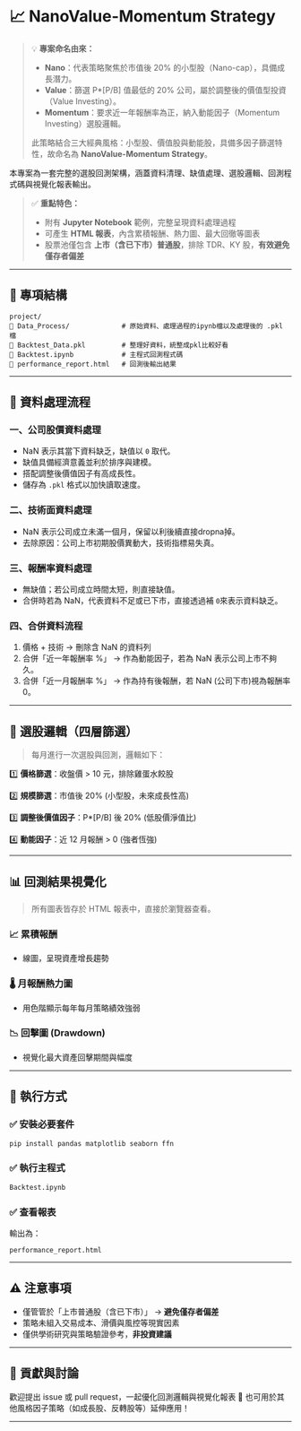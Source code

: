 # 📈 NanoValue-Momentum Strategy

> 💡 **專案命名由來：**
>
> * **Nano**：代表策略聚焦於市值後 20% 的小型股（Nano-cap），具備成長潛力。
> * **Value**：篩選 P*[P/B] 值最低的 20% 公司，屬於調整後的價值型投資（Value Investing）。
> * **Momentum**：要求近一年報酬率為正，納入動能因子（Momentum Investing）選股邏輯。
>
> 此策略結合三大經典風格：小型股、價值股與動能股，具備多因子篩選特性，故命名為 **NanoValue-Momentum Strategy**。

本專案為一套完整的選股回測架構，涵蓋資料清理、缺值處理、選股邏輯、回測程式碼與視覺化報表輸出。

> ✅ **重點特色：**
>
> * 附有 **Jupyter Notebook** 範例，完整呈現資料處理過程
> * 可產生 **HTML 報表**，內含累積報酬、熱力圖、最大回徹等圖表
> * 股票池僅包含 **上市（含已下市）普通股**，排除 TDR、KY 股，**有效避免僅存者偏差**

---

## 📁 專項結構

```
project/
🔹 Data_Process/             # 原始資料、處理過程的ipynb檔以及處理後的 .pkl 檔
🔹 Backtest_Data.pkl         # 整理好資料，統整成pkl比較好看
🔹 Backtest.ipynb            # 主程式回測程式碼
🔹 performance_report.html   # 回測後輸出結果
```

---

## 🧹 資料處理流程

### 一、公司股價資料處理

* NaN 表示其當下資料缺乏，缺值以 `0` 取代。
* 缺值具備經濟意義並利於排序與建模。
* 搭配調整後價值因子有高成長性。
* 儲存為 `.pkl` 格式以加快讀取速度。

### 二、技術面資料處理

* NaN 表示公司成立未滿一個月，保留以利後續直接dropna掉。
* 去除原因：公司上市初期股價異動大，技術指標易失真。

### 三、報酬率資料處理

* 無缺值；若公司成立時間太短，則直接缺值。
* 合併時若為 NaN，代表資料不足或已下市，直接透過補 `0`來表示資料缺乏。

### 四、合併資料流程

1. 價格 + 技術 → 刪除含 NaN 的資料列
2. 合併「近一年報酬率 %」 → 作為動能因子，若為 NaN 表示公司上市不夠久。
3. 合併「近一月報酬率 %」 → 作為持有後報酬，若 NaN (公司下市)視為報酬率 0。

---

## 🧬 選股邏輯（四層篩選）

> 每月進行一次選股與回測，邏輯如下：

1️⃣ **價格篩選**：收盤價 > 10 元，排除雞蛋水餃股

2️⃣ **規模篩選**：市值後 20% (小型股，未來成長性高)

3️⃣ **調整後價值因子**：P*[P/B] 後 20% (低股價淨值比)

4️⃣ **動能因子**：近 12 月報酬 > 0 (強者恆強)

---

## 📊 回測結果視覺化

> 所有圖表皆存於 HTML 報表中，直接於瀏覽器查看。

### 📈 累積報酬

* 線圖，呈現資產增長趨勢

### 🌡️ 月報酬熱力圖

* 用色階顯示每年每月策略績效強弱

### 📉 回擊圖 (Drawdown)

* 視覺化最大資產回擊期間與幅度

---

## 🧰 執行方式

### ✅ 安裝必要套件

```bash
pip install pandas matplotlib seaborn ffn
```

### ✅ 執行主程式

```bash
Backtest.ipynb 
```

### ✅ 查看報表

輸出為：

```
performance_report.html
```

---


## ⚠️ 注意事項

* 僅管管於「上市普通股（含已下市）」 → **避免僅存者偏差**
* 策略未組入交易成本、滑價與風控等現實因素
* 僅供學術研究與策略驗證參考，**非投資建議**

---

## 🤝 貢獻與討論

歡迎提出 issue 或 pull request，一起優化回測邏輯與視覺化報表 🙌
也可用於其他風格因子策略（如成長股、反轉股等）延伸應用！

---
